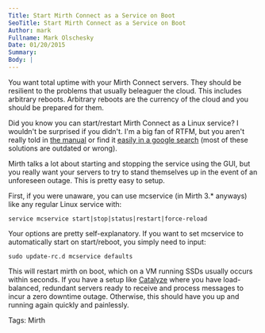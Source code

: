 ```yaml
---
Title: Start Mirth Connect as a Service on Boot
SeoTitle: Start Mirth Connect as a Service on Boot
Author: mark
Fullname: Mark Olschesky
Date: 01/20/2015
Summary: 
Body: |
---
```

You want total uptime with your Mirth Connect servers. They should be resilient to the problems that usually beleaguer the cloud. This includes arbitrary reboots. Arbitrary reboots are the currency of the cloud and you should be prepared for them.

Did you know you can start/restart Mirth Connect as a Linux service? I wouldn't be surprised if you didn't. I'm a big fan of RTFM, but you aren't really told in [the manual](http://info.mirth.com/rs/mirthnextgen/images/MConn_v3_0_1_UserGuide.pdf?mkt_tok=3RkMMJWWfF9wsRonuqzPZKXonjHpfsXw7OgvXrHr08Yy0EZ5VunJEUWy2YMHS9Q%2FcOedCQkZHblFnVgPS62nVakNqKEO) or find it [easily in a google search](https://www.google.com/webhp?sourceid=chrome-instant&ion=1&espv=2&es_th=1&ie=UTF-8#q=mirth%20connect%20linux%20service) (most of these solutions are outdated or wrong).

Mirth talks a lot about starting and stopping the service using the GUI, but you really want your servers to try to stand themselves up in the event of an unforeseen outage. This is pretty easy to setup.

First, if you were unaware, you can use mcservice (in Mirth 3.* anyways) like any regular Linux service with:

`service mcservice start|stop|status|restart|force-reload`

Your options are pretty self-explanatory. If you want to set mcservice to automatically start on start/reboot, you simply need to input:

`sudo update-rc.d mcservice defaults`

This will restart mirth on boot, which on a VM running SSDs usually occurs within seconds. If you have a setup like [Catalyze](https://catalyze.io/hl7) where you have load-balanced, redundant servers ready to receive and process messages to incur a zero downtime outage. Otherwise, this should have you up and running again quickly and painlessly.

Tags: Mirth